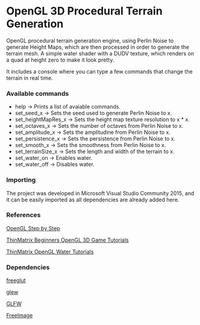 # OpenGL 3D Procedural Terrain Generation

OpenGL procedural terrain generation engine, using Perlin Noise to generate Height Maps, which are then processed in order to generate the terrain mesh. A simple water shader with a DUDV texture, which renders on a quad at height zero to make it look pretty.

It includes a console where you can type a few commands that change the terrain in real time.

### Available commands

* help -> Prints a list of avaiable commands.
* set_seed_x -> Sets the seed used to generate Perlin Noise to x.
* set_heightMapRes_x -> Sets the height map texture resolution to x * x.
* set_octaves_x -> Sets the number of octaves from Perlin Noise to x.
* set_amplitude_x -> Sets the amplitudine from Perlin Noise to x.
* set_persistence_x -> Sets the persistence from Perlin Noise to x.
* set_smooth_x -> Sets the smoothness from Perlin Noise to x.
* set_terrainSize_x -> Sets the length and width of the terrain to x.
* set_water_on -> Enables water.
* set_water_off -> Disables water.

### Importing

The project was developed in Microsoft Visual Studio Community 2015, and it can be easily imported as all dependencies are already added here.

### References

[OpenGL Step by Step](http://ogldev.atspace.co.uk/)

[ThinMatrix Beginners OpenGL 3D Game Tutorials](https://www.youtube.com/watch?v=VS8wlS9hF8E&list=PLRIWtICgwaX0u7Rf9zkZhLoLuZVfUksDP)

[ThinMatrix OpenGL Water Tutorials](https://www.youtube.com/watch?v=HusvGeEDU_U&list=PLRIWtICgwaX23jiqVByUs0bqhnalNTNZh)

### Dependencies

[freeglut](http://freeglut.sourceforge.net/)

[glew](http://glew.sourceforge.net/)

[GLFW](http://www.glfw.org/)

[FreeImage](http://freeimage.sourceforge.net/)
